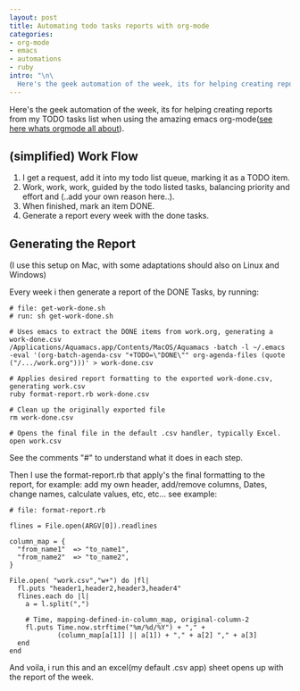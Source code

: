 ```yaml
--- 
layout: post
title: Automating todo tasks reports with org-mode
categories: 
- org-mode
- emacs
- automations
- ruby
intro: "\n\
  Here's the geek automation of the week, its for helping creating reports from my TODO tasks list when using the amazing emacs org-mode(<a href=\"http://orgmode.org/\">see here whats orgmode all about</a>).\n"
---
```


Here's the geek automation of the week, its for helping creating reports from
my TODO tasks list when using the amazing emacs org-mode([see here whats
orgmode all about][1]).

## (simplified) Work Flow

  1. I get a request, add it into my todo list queue, marking it as a TODO item. 
  2. Work, work, work, guided by the todo listed tasks, balancing priority and effort and (..add your own reason here..). 
  3. When finished, mark an item DONE. 
  4. Generate a report every week with the done tasks. 

## Generating the Report

(I use this setup on Mac, with some adaptations should also on Linux and
Windows)

Every week i then generate a report of the DONE Tasks, by running:

    
    # file: get-work-done.sh 
    # run: sh get-work-done.sh
    
    # Uses emacs to extract the DONE items from work.org, generating a work-done.csv
    /Applications/Aquamacs.app/Contents/MacOS/Aquamacs -batch -l ~/.emacs -eval '(org-batch-agenda-csv "+TODO=\"DONE\"" org-agenda-files (quote ("/.../work.org")))' > work-done.csv
    
    # Applies desired report formatting to the exported work-done.csv, generating work.csv
    ruby format-report.rb work-done.csv
    
    # Clean up the originally exported file
    rm work-done.csv
    
    # Opens the final file in the default .csv handler, typically Excel.
    open work.csv
    

See the comments "#" to understand what it does in each step.

Then I use the format-report.rb that apply's the final formatting to the
report, for example: add my own header, add/remove columns, Dates, change
names, calculate values, etc, etc… see example:

    
    # file: format-report.rb
    
    flines = File.open(ARGV[0]).readlines
    
    column_map = { 
      "from_name1"  => "to_name1", 
      "from_name2"  => "to_name2",  
    }
    
    File.open( "work.csv","w+") do |fl|  
      fl.puts "header1,header2,header3,header4"
      flines.each do |l|
        a = l.split(",")
    
        # Time, mapping-defined-in-column_map, original-column-2
        fl.puts Time.now.strftime("%m/%d/%Y") + "," + 
                (column_map[a[1]] || a[1]) + "," + a[2] "," + a[3]
      end
    end
    

And voila, i run this and an excel(my default .csv app) sheet opens up with
the report of the week.

   [1]: http://orgmode.org/

